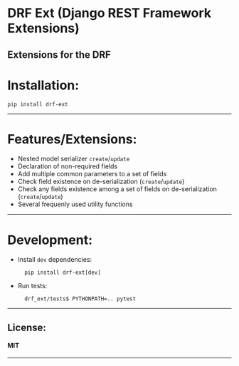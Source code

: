 # DRF Ext (Django REST Framework Extensions)

## Extensions for the DRF

# Installation:

	pip install drf-ext

---

# Features/Extensions:

- Nested model serializer `create`/`update`
- Declaration of non-required fields
- Add multiple common parameters to a set of fields
- Check field existence on de-serialization (`create`/`update`)
- Check any fields existence among a set of fields on de-serialization (`create`/`update`)
- Several frequenly used utility functions

---

# Development:

- Install `dev` dependencies:

		pip install drf-ext[dev]

- Run tests:

		drf_ext/tests$ PYTHONPATH=.. pytest

---

## License:

#### MIT

---
